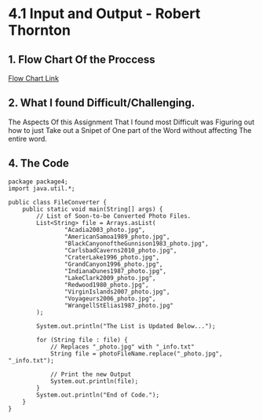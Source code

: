 # 4.1 Input and Output - Robert Thornton
## 1. Flow Chart Of the Proccess
[Flow Chart Link](https://drive.google.com/file/d/1jRBF_vdvBx-ishyFasHTpavGhkxK8lC6/view?usp=sharing)
## 2.  What I found Difficult/Challenging. 
The Aspects Of this Assignment That I found most Difficult was Figuring out how to just Take out a Snipet of One part of the Word without affecting The entire word. 

## 4. The Code
```
package package4;
import java.util.*;

public class FileConverter {
    public static void main(String[] args) {
        // List of Soon-to-be Converted Photo Files.
        List<String> file = Arrays.asList(
                "Acadia2003_photo.jpg",
                "AmericanSamoa1989_photo.jpg",
                "BlackCanyonoftheGunnison1983_photo.jpg",
                "CarlsbadCaverns2010_photo.jpg",
                "CraterLake1996_photo.jpg",
                "GrandCanyon1996_photo.jpg",
                "IndianaDunes1987_photo.jpg",
                "LakeClark2009_photo.jpg",
                "Redwood1980_photo.jpg",
                "VirginIslands2007_photo.jpg",
                "Voyageurs2006_photo.jpg",
                "WrangellStElias1987_photo.jpg"
        );

        System.out.println("The List is Updated Below...");
      
        for (String file : file) {
            // Replaces "_photo.jpg" with "_info.txt"
            String file = photoFileName.replace("_photo.jpg", "_info.txt");

            // Print the new Output
            System.out.println(file);
        }
        System.out.println("End of Code.");
    }
}
```
